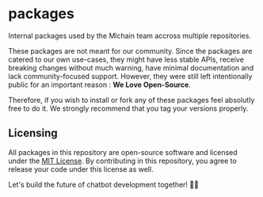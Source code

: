 # packages

Internal packages used by the Mlchain team accross multiple repositories.

These packages are not meant for our community. Since the packages are catered to our own use-cases, they might have less stable APIs, receive breaking changes without much warning, have minimal documentation and lack community-focused support. However, they were still left intentionally public for an important reason : **We Love Open-Source**.

Therefore, if you wish to install or fork any of these packages feel absolutly free to do it. We strongly recommend that you tag your versions properly.

## Licensing

All packages in this repository are open-source software and licensed under the [MIT License](LICENSE). By contributing in this repository, you agree to release your code under this license as well.

Let's build the future of chatbot development together! 🤖🚀
